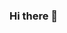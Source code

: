 ### Hi there 👋

<!--
**Parasmanithakur/Parasmanithakur** is a ✨ _special_ ✨ repository because its `README.md` (this file) appears on your GitHub profile.

![alt-text](link)
Here are some ideas to get you started:

- 🔭 I’m currently working on ...
- 🌱 I’m currently learning ...
- 👯 I’m looking to collaborate on ...
- 🤔 I’m looking for help with ...
- 💬 Ask me about ...
- 📫 How to reach me: ...
- 😄 Pronouns: ...
- ⚡ Fun fact: ...
-->
